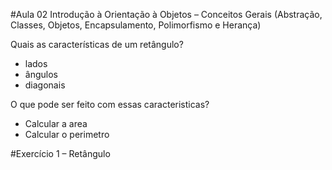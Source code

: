 #Aula 02 Introdução à Orientação à Objetos – Conceitos Gerais (Abstração, Classes, Objetos, Encapsulamento, Polimorfismo e Herança)

Quais as características de um retângulo?

- lados
- ângulos
- diagonais

O que pode ser feito com essas caracteristicas?

- Calcular a area
- Calcular o perimetro

#Exercício 1 – Retângulo

